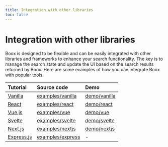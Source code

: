 ```yaml
---
title: Integration with other libraries
toc: false
---
```


# Integration with other libraries

Boox is designed to be flexible and can be easily integrated with other libraries and frameworks to enhance your search functionality. The key is to manage the search state and update the UI based on the search results returned by Boox. Here are some examples of how you can integrate Boox with popular tools:

| Tutorial                     | Source code                                                | Demo                                           |
| :--------------------------- | :--------------------------------------------------------- | :--------------------------------------------- |
| [Vanilla](./vanilla.html)    | [examples/vanilla](https:{{repo}}/{{examplePath}}/vanilla) | [demo/vanilla](https:{{demoHomepage}}/vanilla) |
| [React](./react.html)        | [examples/react](https:{{repo}}/{{examplePath}}/react)     | [demo/react](https:{{demoHomepage}}/react)     |
| [Vue.js](./vue.html)         | [examples/vue](https:{{repo}}/{{examplePath}}/vue)         | [demo/vue](https:{{demoHomepage}}/vue)         |
| [Svelte](./svelte.html)      | [examples/svelte](https:{{repo}}/{{examplePath}}/svelte)   | [demo/svelte](https:{{demoHomepage}}/svelte)   |
| [Next.js](./nextjs.html)     | [examples/nextjs](https:{{repo}}/{{examplePath}}/nextjs)   | [demo/nextjs](https:{{demoHomepage}}/nextjs)   |
| [Express.js](./express.html) | [examples/express](https:{{repo}}/{{examplePath}}/express) | -                                              |
